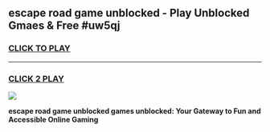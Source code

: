 
## escape road game unblocked - Play Unblocked Gmaes & Free #uw5qj
<h3>
<a href="https://premium.freeplayer.one?title=escape_road_game_unblocked&ref=01M">CLICK TO PLAY</a></h3>
<hr>

<h3>
<a href="https://premium.freeplayer.one?title=escape_road_game_unblocked&ref=01M">CLICK 2 PLAY</a>
  
</h3>

<a href="https://premium.freeplayer.one?title=escape_road_game_unblocked&ref=01M"><img src="https://clearcache.store/games.png"></a>


**escape road game unblocked games unblocked: Your Gateway to Fun and Accessible Online Gaming**
